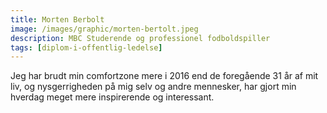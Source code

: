 ```yaml
---
title: Morten Berbolt
image: /images/graphic/morten-bertolt.jpeg
description: MBC Studerende og professionel fodboldspiller
tags: [diplom-i-offentlig-ledelse]
---
```


Jeg har brudt min comfortzone mere i 2016 end de foregående 31 år af mit liv, og nysgerrigheden på mig
selv og andre mennesker, har gjort min hverdag meget mere inspirerende og interessant.